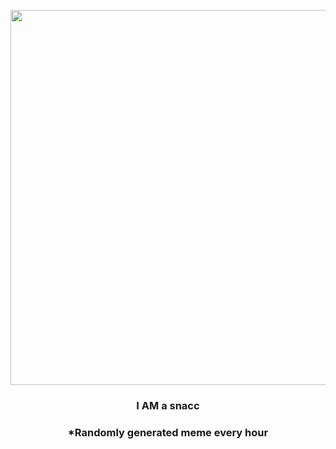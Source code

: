 <p align="center">
        <img src="https://i.redd.it/dgo5g9x5vds81.jpg" width="600" height="600">
        </p>
        <h3 align="center">I AM a snacc</h3>
        <h3 align="center">*Randomly generated meme every hour</h3>
    